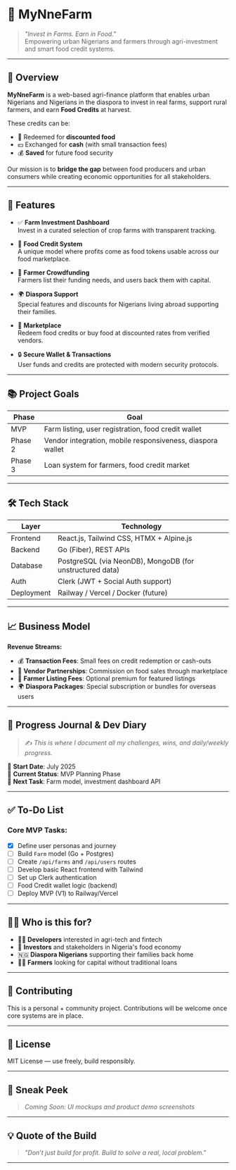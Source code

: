 # 🌾 MyNneFarm

> _"Invest in Farms. Earn in Food."_  
> Empowering urban Nigerians and farmers through agri-investment and smart food credit systems.

---

## 🧭 Overview

**MyNneFarm** is a web-based agri-finance platform that enables urban Nigerians and Nigerians in the diaspora to invest in real farms, support rural farmers, and earn **Food Credits** at harvest.

These credits can be:

- 🍚 Redeemed for **discounted food**
- 💵 Exchanged for **cash** (with small transaction fees)
- 💰 **Saved** for future food security

Our mission is to **bridge the gap** between food producers and urban consumers while creating economic opportunities for all stakeholders.

---

## 🚀 Features

- ✅ **Farm Investment Dashboard**  
  Invest in a curated selection of crop farms with transparent tracking.

- 🧾 **Food Credit System**  
  A unique model where profits come as food tokens usable across our food marketplace.

- 💼 **Farmer Crowdfunding**  
  Farmers list their funding needs, and users back them with capital.

- 🌍 **Diaspora Support**  
  Special features and discounts for Nigerians living abroad supporting their families.

- 🛒 **Marketplace**  
  Redeem food credits or buy food at discounted rates from verified vendors.

- 🔒 **Secure Wallet & Transactions**  
  User funds and credits are protected with modern security protocols.

---

## 📚 Project Goals

| Phase | Goal |
|-------|------|
| MVP   | Farm listing, user registration, food credit wallet |
| Phase 2 | Vendor integration, mobile responsiveness, diaspora wallet |
| Phase 3 | Loan system for farmers, food credit market |

---

## 🛠️ Tech Stack

| Layer | Technology |
|-------|------------|
| Frontend | React.js, Tailwind CSS, HTMX + Alpine.js |
| Backend | Go (Fiber), REST APIs |
| Database | PostgreSQL (via NeonDB), MongoDB (for unstructured data) |
| Auth | Clerk (JWT + Social Auth support) |
| Deployment | Railway / Vercel / Docker (future) |

---

## 📈 Business Model

**Revenue Streams:**

- 💰 **Transaction Fees**: Small fees on credit redemption or cash-outs
- 🛒 **Vendor Partnerships**: Commission on food sales through marketplace
- 🌾 **Farmer Listing Fees**: Optional premium for featured listings
- 🌍 **Diaspora Packages**: Special subscription or bundles for overseas users

---

## 🧗 Progress Journal & Dev Diary

> ✍️ _This is where I document all my challenges, wins, and daily/weekly progress._

📅 **Start Date**: July 2025  
📌 **Current Status**: MVP Planning Phase  
📂 **Next Task**: Farm model, investment dashboard API

---

## ✅ To-Do List

### Core MVP Tasks:
- [x] Define user personas and journey
- [ ] Build `Farm` model (Go + Postgres)
- [ ] Create `/api/farms` and `/api/users` routes
- [ ] Develop basic React frontend with Tailwind
- [ ] Set up Clerk authentication
- [ ] Food Credit wallet logic (backend)
- [ ] Deploy MVP (V1) to Railway/Vercel

---

## 🙋‍♂️ Who is this for?

- 🧑‍💻 **Developers** interested in agri-tech and fintech
- 💼 **Investors** and stakeholders in Nigeria's food economy
- 🇳🇬 **Diaspora Nigerians** supporting their families back home
- 👩‍🌾 **Farmers** looking for capital without traditional loans

---

## 🤝 Contributing

This is a personal + community project. Contributions will be welcome once core systems are in place.

---

## 📜 License

MIT License — use freely, build responsibly.

---

## 📸 Sneak Peek

> _Coming Soon: UI mockups and product demo screenshots_

---

## 💡 Quote of the Build

> _"Don’t just build for profit. Build to solve a real, local problem."_

---

